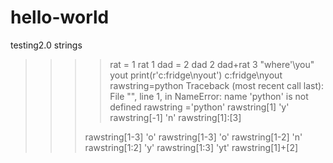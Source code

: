 # hello-world
testing2.0
strings
>>>>rat = 1
rat
1
>>>>dad = 2
dad
2
>>>>dad+rat
3
"where'\you"
yout
>>> print(r'c:fridge\nyout')
c:fridge\nyout
>>> rawstring=python
Traceback (most recent call last):
  File "<stdin>", line 1, in <module>
NameError: name 'python' is not defined
>>> rawstring ='python'
>>> rawstring[1]
'y'
>>> rawstring[-1]
'n'
>>> rawstring[1]:[3]
>>> 
>>> rawstring[1-3]
'o'
>>> rawstring[1-3]
'o'
>>> rawstring[1-2]
'n'
>>> rawstring[1:2]
'y'
>>> rawstring[1:3]
'yt'
>>> rawstring[1]+[2]
